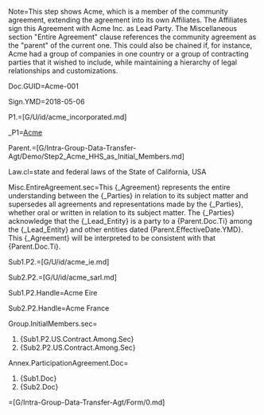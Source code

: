 Note=This step shows Acme, which is a member of the community agreement, extending the agreement into its own Affiliates.  The Affiliates sign this Agreement with Acme Inc. as Lead Party.  The Miscellaneous section "Entire Agreement" clause references the community agreement as the "parent" of the current one.  This could also be chained if, for instance, Acme had a group of companies in one country or a group of contracting parties that it wished to include, while maintaining a hierarchy of legal relationships and customizations. 

Doc.GUID=Acme-001

Sign.YMD=2018-05-06

P1.=[G/U/id/acme_incorporated.md]

_P1=<a href="#P1.Handle" class="definedterm">Acme</a>

Parent.=[G/Intra-Group-Data-Transfer-Agt/Demo/Step2_Acme_HHS_as_Initial_Members.md]

Law.cl=state and federal laws of the State of California, USA

Misc.EntireAgreement.sec=This {_Agreement} represents the entire understanding between the {_Parties} in relation to its subject matter and supersedes all agreements and representations made by the {_Parties}, whether oral or written in relation to its subject matter.  The {_Parties} acknowledge that the {_Lead_Entity} is a party to a {Parent.Doc.Ti} among the {_Lead_Entity} and other entities dated {Parent.EffectiveDate.YMD}.  This {_Agreement} will be interpreted to be consistent with that {Parent.Doc.Ti}.

Sub1.P2.=[G/U/id/acme_ie.md]

Sub2.P2.=[G/U/id/acme_sarl.md]

Sub1.P2.Handle=Acme Eire

Sub2.P2.Handle=Acme France

Group.InitialMembers.sec=<ol><li>{Sub1.P2.US.Contract.Among.Sec}<li>{Sub2.P2.US.Contract.Among.Sec}</ol>

Annex.ParticipationAgreement.Doc=<ol><li>{Sub1.Doc}<li>{Sub2.Doc}</ol>

=[G/Intra-Group-Data-Transfer-Agt/Form/0.md]
